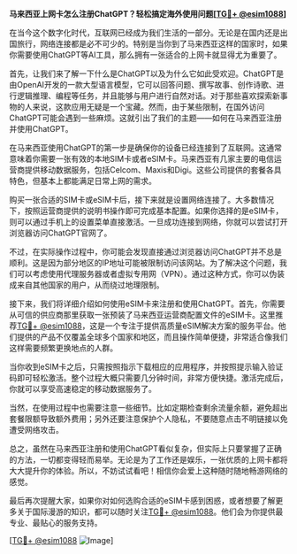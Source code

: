 **马来西亚上网卡怎么注册ChatGPT？轻松搞定海外使用问题[[TG💪+ @esim1088](https://t.me/s/esim1088)]**

在当今这个数字化时代，互联网已经成为我们生活的一部分。无论是在国内还是出国旅行，网络连接都是必不可少的。特别是当你到了马来西亚这样的国家时，如果你需要使用ChatGPT等AI工具，那么拥有一张适合的上网卡就显得尤为重要了。

首先，让我们来了解一下什么是ChatGPT以及为什么它如此受欢迎。ChatGPT是由OpenAI开发的一款大型语言模型，它可以回答问题、撰写故事、创作诗歌、进行逻辑推理、编程等任务，并且能够与用户进行自然对话。对于那些喜欢探索新事物的人来说，这款应用无疑是一个宝藏。然而，由于某些限制，在国外访问ChatGPT可能会遇到一些麻烦。这就引出了我们的主题——如何在马来西亚注册并使用ChatGPT。

在马来西亚使用ChatGPT的第一步是确保你的设备已经连接到了互联网。这通常意味着你需要一张有效的本地SIM卡或者eSIM卡。马来西亚有几家主要的电信运营商提供移动数据服务，包括Celcom、Maxis和Digi。这些公司提供的套餐各具特色，但基本上都能满足日常上网的需求。

购买一张合适的SIM卡或eSIM卡后，接下来就是设置网络连接了。大多数情况下，按照运营商提供的说明书操作即可完成基本配置。如果你选择的是eSIM卡，则可以通过手机上的设置菜单直接激活。一旦成功连接到网络，你就可以尝试打开浏览器访问ChatGPT官网了。

不过，在实际操作过程中，你可能会发现直接通过浏览器访问ChatGPT并不总是顺利。这是因为部分地区的IP地址可能被限制访问该网站。为了解决这个问题，我们可以考虑使用代理服务器或者虚拟专用网（VPN）。通过这种方式，你可以伪装成来自其他国家的用户，从而绕过地理限制。

接下来，我们将详细介绍如何使用eSIM卡来注册和使用ChatGPT。首先，你需要从可信的供应商那里获取一张预装了马来西亚运营商配置文件的eSIM卡。这里推荐[TG💪+ @esim1088](https://t.me/s/esim1088)，这是一个专注于提供高质量eSIM解决方案的服务平台。他们提供的产品不仅覆盖全球多个国家和地区，而且操作简单便捷，非常适合像我们这样需要频繁更换地点的人群。

当你收到eSIM卡之后，只需按照指示下载相应的应用程序，并按照提示输入验证码即可轻松激活。整个过程大概只需要几分钟时间，非常方便快捷。激活完成后，你就可以享受高速稳定的移动数据服务了。

当然，在使用过程中也需要注意一些细节。比如定期检查剩余流量余额，避免超出套餐限额导致额外费用；另外还要注意保护个人隐私，不要随意点击不明链接以免遭受网络攻击。

总之，虽然在马来西亚注册和使用ChatGPT看似复杂，但实际上只要掌握了正确的方法，一切都变得轻而易举。无论是为了工作还是娱乐，一张优质的上网卡都将大大提升你的体验。所以，不妨试试看吧！相信你会爱上这种随时随地畅游网络的感觉。

最后再次提醒大家，如果你对如何选购合适的eSIM卡感到困惑，或者想要了解更多关于国际漫游的知识，都可以随时关注[TG💪+ @esim1088](https://t.me/s/esim1088)。他们会为你提供最专业、最贴心的服务支持。

[[TG💪+ @esim1088](https://t.me/s/esim1088) ![Image](https://i.postimg.cc/4NQfJmqS/Snipaste-2025-05-13-00-14-12.png)]